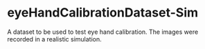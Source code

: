 # eyeHandCalibrationDataset-Sim
A dataset to be used to test eye hand calibration. The images were recorded in a realistic simulation.
